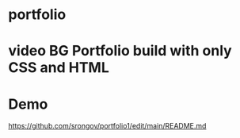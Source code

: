 # portfolio

# video BG Portfolio build with only CSS and HTML 

# Demo

https://github.com/srongov/portfolio1/edit/main/README.md

